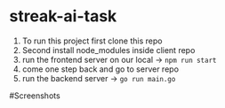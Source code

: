 # streak-ai-task

1. To run this project first clone this repo
2. Second install node_modules inside client repo
3. run the frontend server on our local -> `npm run start`
4. come one step back and go to server repo
5. run the backend server -> `go run main.go`

#Screenshots
